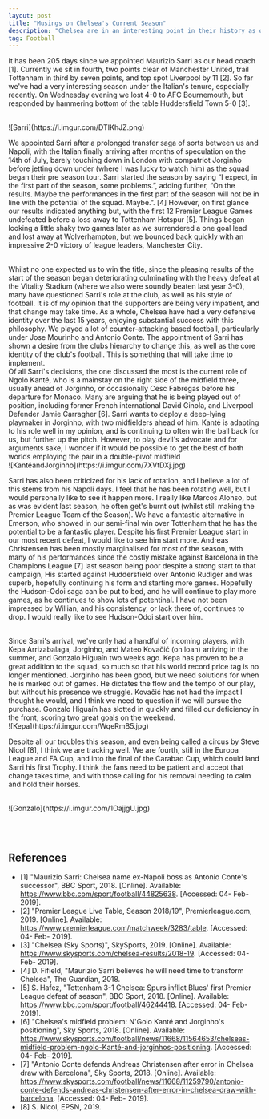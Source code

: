 ```yaml
---
layout: post
title: "Musings on Chelsea's Current Season"
description: "Chelsea are in an interesting point in their history as our identity changes"
tag: Football
---
```


It has been 205 days since we appointed Maurizio Sarri as our head coach [1]. Currently we sit in fourth, two points clear of Manchester United, trail Tottenham in third by seven points, and top spot Liverpool by 11 [2].
So far we've had a very interesting season under the Italian's tenure, especially recently. On Wednesday evening we lost 4-0 to AFC Bournemouth, but responded by hammering bottom of the table Huddersfield Town 5-0 [3].

<br>
![Sarri](https://i.imgur.com/DTIKhJZ.png)
<br>

We appointed Sarri after a prolonged transfer saga of sorts between us and Napoli, with the Italian finally arriving after months of speculation on the 14th of July, barely touching down in London with compatriot Jorginho before jetting down under (where I was lucky to watch him) as the squad began their pre season tour. Sarri started the season by saying “I expect, in the first part of the season, some problems.”, adding further, “On the results. Maybe the performances in the first part of the season will not be in line with the potential of the squad. Maybe.”. [4] However, on first glance our results indicated anything but, with the first 12 Premier League Games undefeated before a loss away to Tottenham Hotspur [5]. Things began looking a little shaky two games later as we surrendered a one goal lead and lost away at Wolverhampton, but we bounced back quickly with an impressive 2-0 victory of league leaders, Manchester City.


<br>
Whilst no one expected us to win the title, since the pleasing results of the start of the season began deteriorating culminating with the heavy defeat at the Vitality Stadium (where we also were soundly beaten last year 3-0), many have questioned Sarri's role at the club, as well as his style of football.
It is of my opinion that the supporters are being very impatient, and that change may take time. As a whole, Chelsea have had a very defensive identity over the last 15 years, enjoying substantial success with this philosophy. We played a lot of counter-attacking based football, particularly under Jose Mourinho and Antonio Conte. The appointment of Sarri has shown a desire from the clubs hierarchy to change this, as well as the core identity of the club's football. This is something that will take time to implement.


<br>
Of all Sarri's decisions, the one discussed the most is the current role of Ngolo Kanté, who is a mainstay on the right side of the midfield three, usually ahead of Jorginho, or occasionally Cesc Fabregas before his departure for Monaco.
Many are arguing that he is being played out of position, including former French international David Ginola, and Liverpool Defender Jamie Carragher [6]. Sarri wants to deploy a deep-lying playmaker in Jorginho, with two midfielders ahead of him. 
Kanté is adapting to his role well in my opinion, and is continuing to often win the ball back for us, but further up the pitch. However, to play devil's advocate and for arguments sake, I wonder if it would be possible to get the best of both worlds employing the pair in a double-pivot midfield 

<br>
![KantéandJorginho](https://i.imgur.com/7XVtDXj.jpg)
<br>

Sarri has also been criticized for his lack of rotation, and I believe a lot of this stems from his Napoli days. I feel that he has been rotating well, but I would personally like to see it happen more. I really like Marcos Alonso, but as was evident last 
season, he often get's burnt out (whilst still making the Premier League Team of the Season). We have a fantastic alternative in Emerson, who showed in our semi-final win over Tottenham that he has the potential to be a fantastic player. Despite his first Premier League start 
in our most recent defeat, I would like to see him start more. Andreas Christensen has been mostly marginalised for most of the season, with many of his performances since the costly mistake against Barcelona in the Champions League [7] last season being poor despite a strong start to that campaign, His started against Huddersfield over 
Antonio Rudiger and was superb, hopefully continuing his form and starting more games. Hopefully the Hudson-Odoi saga can be put to bed, and he will continue to play more games, as he continues to show lots of potentinal. I have not been impressed by Willian, and his consistency, or lack there of, continues to drop. I would really like to see Hudson-Odoi start over him.


<br>
Since Sarri's arrival, we've only had a handful of incoming players, with Kepa Arrizabalaga, Jorginho, and Mateo Kovačić (on loan) arriving in the summer, and Gonzalo Higuaín two weeks ago. Kepa has proven to be a great addition to the squad, so much so that his world record price tag is no longer mentioned. Jorginho has been good, but we need solutions for when he is marked out of games.
He dictates the flow and the tempo of our play, but without his presence we struggle. Kovačić has not had the impact I thought he would, and I think we need to question if we will pursue the purchase. Gonzalo Higuaín has slotted in quickly and filled our deficiency in the front, scoring two great goals on the weekend.

<br>
![Kepa](https://i.imgur.com/WqeRmB5.jpg)
<br>

Despite all our troubles this season, and even being called a circus by Steve Nicol [8], I think we are tracking well. We are fourth, still in the Europa League and FA Cup, and into the final of the Carabao Cup, which could land Sarri his first Trophy. I think the fans need to be patient and accept that change takes time, and with those calling for his removal needing to calm and hold their horses.

<br>
![Gonzalo](https://i.imgur.com/1OajjgU.jpg)

<br><br>
## References

- [1] "Maurizio Sarri: Chelsea name ex-Napoli boss as Antonio Conte's successor", BBC Sport, 2018. [Online]. Available: https://www.bbc.com/sport/football/44825638. [Accessed: 04- Feb- 2019].
- [2] "Premier League Live Table, Season 2018/19", Premierleague.com, 2019. [Online]. Available: https://www.premierleague.com/matchweek/3283/table. [Accessed: 04- Feb- 2019].
- [3] "Chelsea (Sky Sports)", SkySports, 2019. [Online]. Available: https://www.skysports.com/chelsea-results/2018-19. [Accessed: 04- Feb- 2019].
- [4] D. Fifield, "Maurizio Sarri believes he will need time to transform Chelsea", The Guardian, 2018.
- [5] S. Hafez, "Tottenham 3-1 Chelsea: Spurs inflict Blues' first Premier League defeat of season", BBC Sport, 2018. [Online]. Available: https://www.bbc.com/sport/football/46244418. [Accessed: 04- Feb- 2019].
- [6] "Chelsea's midfield problem: N'Golo Kanté and Jorginho's positioning", Sky Sports, 2018. [Online]. Available: https://www.skysports.com/football/news/11668/11564653/chelseas-midfield-problem-ngolo-Kanté-and-jorginhos-positioning. [Accessed: 04- Feb- 2019].
- [7] "Antonio Conte defends Andreas Christensen after error in Chelsea draw with Barcelona", Sky Sports, 2018. [Online]. Available: https://www.skysports.com/football/news/11668/11259790/antonio-conte-defends-andreas-christensen-after-error-in-chelsea-draw-with-barcelona. [Accessed: 04- Feb- 2019].
- [8] S. Nicol, EPSN, 2019.
